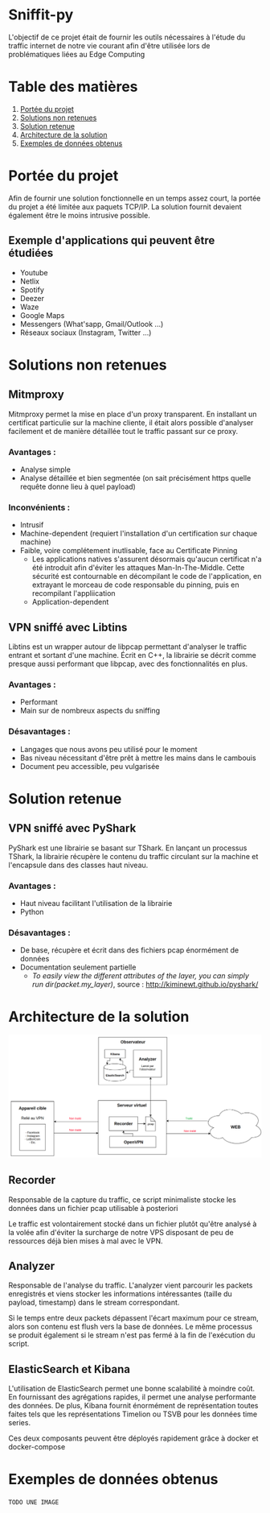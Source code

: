 # Sniffit-py

L'objectif de ce projet était de fournir les outils nécessaires à l'étude du traffic internet de notre vie courant afin d'être utilisée lors de problématiques liées au Edge Computing

# Table des matières
1. [ Portée du projet ](#portee-du-projet)
2. [ Solutions non retenues ](#solutions-non-retenues)
3. [ Solution retenue ](#solution-retenue)
4. [ Architecture de la solution ](#architecture-de-la-solution)
5. [ Exemples de données obtenus ](#exemples-de-données-obtenus)

<a name="portee-du-projet"></a>
# Portée du projet

Afin de fournir une solution fonctionnelle en un temps assez court, la portée du projet a été limitée aux paquets TCP/IP. La solution fournit devaient également être le moins intrusive possible.

## Exemple d'applications qui peuvent être étudiées

* Youtube
* Netlix
* Spotify
* Deezer
* Waze
* Google Maps
* Messengers (What'sapp, Gmail/Outlook ...)
* Réseaux sociaux (Instagram, Twitter ...)

<a name="solutions-non-retenues"></a>
# Solutions non retenues

## Mitmproxy

Mitmproxy permet la mise en place d'un proxy transparent. En installant un certificat particulie sur la machine cliente, il était alors possible d'analyser facilement et de manière détaillée tout le traffic passant sur ce proxy.

### Avantages :

- Analyse simple
- Analyse détaillée et bien segmentée (on sait précisément https quelle requête donne lieu à quel payload)

### Inconvénients :

- Intrusif
- Machine-dependent (requiert l'installation d'un certification sur chaque machine)
- Faible, voire complétement inutlisable, face au Certificate Pinning
  - Les applications natives s'assurent désormais qu'aucun certificat n'a été introduit afin d'éviter les attaques Man-In-The-Middle. Cette sécurité est contournable en décompilant le code de l'application, en extrayant le morceau de code responsable du pinning, puis en recompilant l'appliication
  - Application-dependent

## VPN sniffé avec Libtins

Libtins est un wrapper autour de libpcap permettant d'analyser le traffic entrant et sortant d'une machine. Écrit en C++, la librairie se décrit comme presque aussi performant que libpcap, avec des fonctionnalités en plus.

### Avantages :

- Performant
- Main sur de nombreux aspects du sniffing

### Désavantages :

- Langages que nous avons peu utilisé pour le moment
- Bas niveau nécessitant d'être prêt à mettre les mains dans le cambouis
- Document peu accessible, peu vulgarisée

<a name="solution-retenue"></a>
# Solution retenue

## VPN sniffé avec PyShark

PyShark est une librairie se basant sur TShark. En lançant un processus TShark, la librairie récupère le contenu du traffic circulant sur la machine et l'encapsule dans des classes haut niveau.

### Avantages :

- Haut niveau facilitant l'utilisation de la librairie
- Python

### Désavantages :

- De base, récupère et écrit dans des fichiers pcap énormément de données
- Documentation seulement partielle
  - _To easily view the different attributes of the layer, you can simply run dir(packet.my_layer)_, source : http://kiminewt.github.io/pyshark/

<a name="architecture-de-la-solution"></a>
# Architecture de la solution

!["Architecture"](./assets/Capitrain.png)

## Recorder

Responsable de la capture du traffic, ce script minimaliste stocke les données dans un fichier pcap utilisable à posteriori

Le traffic est volontairement stocké dans un fichier plutôt qu'être analysé à la volée afin d'éviter la surcharge de notre VPS disposant de peu de ressources déjà bien mises à mal avec le VPN.

## Analyzer

Responsable de l'analyse du traffic. L'analyzer vient parcourir les packets enregistrés et viens stocker les informations intéressantes (taille du payload, timestamp) dans le stream correspondant.

Si le temps entre deux packets dépassent l'écart maximum pour ce stream, alors son contenu est flush vers la base de données. Le même processus se produit également si le stream n'est pas fermé à la fin de l'exécution du script.

## ElasticSearch et Kibana

L'utilisation de ElasticSearch permet une bonne scalabilité à moindre coût. En fournissant des agrégations rapides, il permet une analyse performante des données. De plus, Kibana fournit énormément de représentation toutes faites tels que les représentations Timelion ou TSVB pour les données time series.

Ces deux composants peuvent être déployés rapidement grâce à docker et docker-compose

<a name="exemples-de-données-obtenus"></a>
# Exemples de données obtenus

`TODO UNE IMAGE`
